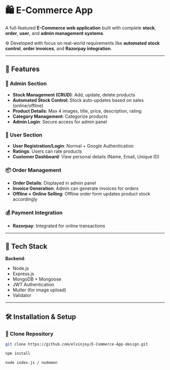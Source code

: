# 🛍️ E-Commerce App

A full-featured **E-Commerce web application** built with complete **stock**, **order**, **user**, and **admin management systems**.

⚙️ Developed with focus on real-world requirements like **automated stock control**, **order invoices**, and **Razorpay integration**.

---

## 🔧 Features

### 🛒 Admin Section

- **Stock Management (CRUD)**: Add, update, delete products  
- **Automated Stock Control**: Stock auto-updates based on sales (online/offline)  
- **Product Details**: Max 4 images, title, price, description, rating  
- **Category Management**: Categorize products  
- **Admin Login**: Secure access for admin panel  

### 👤 User Section

- **User Registration/Login**: Normal + Google Authentication  
- **Ratings**: Users can rate products  
- **Customer Dashboard**: View personal details (Name, Email, Unique ID)  

### 📦 Order Management

- **Order Details**: Displayed in admin panel  
- **Invoice Generation**: Admin can generate invoices for orders  
- **Offline + Online Selling**: Offline order form updates product stock accordingly  

### 💰 Payment Integration

- **Razorpay**: Integrated for online transactions  

---

## 🧰 Tech Stack

**Backend**:
- Node.js  
- Express.js  
- MongoDB + Mongoose  
- JWT Authentication  
- Multer (for image upload)  
- Validator  

---

## 🛠 Installation & Setup

### 📁 Clone Repository

```sh
git clone https://github.com/elvinjoy/E-Commerce-App-design.git

npm install

node index.js / nodemon

